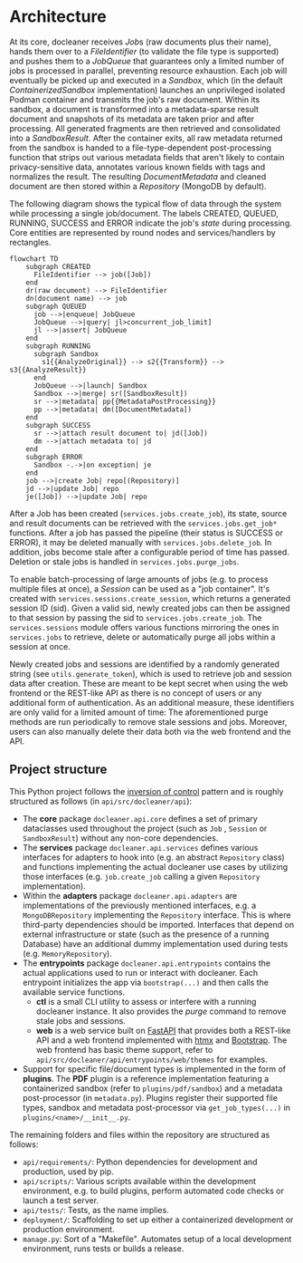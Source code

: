 # Architecture
At its core, docleaner receives *Job*s (raw documents plus their name), hands them over to a *FileIdentifier* (to validate the file type is supported) and pushes them to a *JobQueue* that guarantees only a limited number of jobs is processed in parallel, preventing resource exhaustion. Each job will eventually be picked up and executed in a *Sandbox*, which (in the default *ContainerizedSandbox* implementation) launches an unprivileged isolated Podman container and transmits the job's raw document. Within its sandbox, a document is transformed into a metadata-sparse result document and snapshots of its metadata are taken prior and after processing. All generated fragments are then retrieved and consolidated into a *SandboxResult*. After the container exits, all raw metadata returned from the sandbox is handed to a file-type-dependent post-processing function that strips out various metadata fields that aren't likely to contain privacy-sensitive data, annotates various known fields with tags and normalizes the result. The resulting *DocumentMetadata* and cleaned document are then stored within a *Repository* (MongoDB by default).

The following diagram shows the typical flow of data through the system while processing a single job/document. The labels CREATED, QUEUED, RUNNING, SUCCESS and ERROR indicate the job's *state* during processing. Core entities are represented by round nodes and services/handlers by rectangles.

```mermaid
flowchart TD
    subgraph CREATED
      FileIdentifier --> job([Job])
    end
    dr(raw document) --> FileIdentifier
    dn(document name) --> job
    subgraph QUEUED
      job -->|enqueue| JobQueue
      JobQueue -->|query| jl>concurrent_job_limit]
      jl -->|assert| JobQueue
    end
    subgraph RUNNING
      subgraph Sandbox
        s1{{AnalyzeOriginal}} --> s2{{Transform}} --> s3{{AnalyzeResult}}
      end
      JobQueue -->|launch| Sandbox
      Sandbox -->|merge| sr([SandboxResult])
      sr -->|metadata| pp{{MetadataPostProcessing}}
      pp -->|metadata| dm([DocumentMetadata])
    end
    subgraph SUCCESS
      sr -->|attach result document to| jd([Job])
      dm -->|attach metadata to| jd
    end
    subgraph ERROR
      Sandbox -.->|on exception| je
    end
    job -->|create Job| repo[(Repository)]
    jd -->|update Job| repo
    je([Job]) -->|update Job| repo

```

After a Job has been created (`services.jobs.create_job`), its state, source and result documents can be retrieved with the `services.jobs.get_job*` functions. After a job has passed the pipeline (their status is SUCCESS or ERROR), it may be deleted manually with `services.jobs.delete_job`. In addition, jobs become stale after a configurable period of time has passed. Deletion or stale jobs is handled in `services.jobs.purge_jobs`.

To enable batch-processing of large amounts of jobs (e.g. to process multiple files at once), a *Session* can be used as a "job container". It's created with `services.sessions.create_session`, which returns a generated session ID (sid). Given a valid sid, newly created jobs can then be assigned to that session by passing the sid to `services.jobs.create_job`. The `services.sessions` module offers various functions mirroring the ones in `services.jobs` to retrieve, delete or automatically purge all jobs within a session at once.

Newly created jobs and sessions are identified by a randomly generated string (see `utils.generate_token`), which is used to retrieve job and session data after creation. These are meant to be kept secret when using the web frontend or the REST-like API as there is no concept of users or any additional form of authentication. As an additional measure, these identifiers are only valid for a limited amount of time: The aforementioned purge methods are run periodically to remove stale sessions and jobs. Moreover, users can also manually delete their data both via the web frontend and the API.

## Project structure
This Python project follows the [inversion of control](https://en.wikipedia.org/wiki/Inversion_of_control) pattern and is roughly structured as follows (in `api/src/docleaner/api`):
* The **core** package `docleaner.api.core` defines a set of primary dataclasses used throughout the project (such as `Job` , `Session`  or `SandboxResult`) without any non-core dependencies.
* The **services** package `docleaner.api.services` defines various interfaces for adapters to hook into (e.g. an abstract `Repository` class) and functions implementing the actual docleaner use cases by utilizing those interfaces (e.g. `job.create_job` calling a given `Repository` implementation).
* Within the **adapters** package `docleaner.api.adapters` are implementations of the previously mentioned interfaces, e.g. a `MongoDBRepository` implementing the `Repository` interface. This is where third-party dependencies should be imported. Interfaces that depend on external infrastructure or state (such as the presence of a running Database) have an additional dummy implementation used during tests (e.g. `MemoryRepository`).
* The **entrypoints** package `docleaner.api.entrypoints` contains the actual applications used to run or interact with docleaner. Each entrypoint initializes the app via `bootstrap(...)` and then calls the available service functions.
  * **ctl** is a small CLI utility to assess or interfere with a running docleaner instance. It also provides the *purge* command to remove stale jobs and sessions.
  * **web** is a web service built on [FastAPI](https://fastapi.tiangolo.com) that provides both a REST-like API and a web frontend implemented with [htmx](https://htmx.org/) and [Bootstrap](https://getbootstrap.com/). The web frontend has basic theme support, refer to `api/src/docleaner/api/entrypoints/web/themes` for examples.
* Support for specific file/document types is implemented in the form of **plugins**. The **PDF** plugin is a reference implementation featuring a containerized sandbox (refer to `plugins/pdf/sandbox`) and a metadata post-processor (in `metadata.py`). Plugins register their supported file types, sandbox and metadata post-processor via `get_job_types(...)` in `plugins/<name>/__init__.py`.

The remaining folders and files within the repository are structured as follows:
* `api/requirements/`: Python dependencies for development and production, used by pip.
* `api/scripts/`: Various scripts available within the development environment, e.g. to build plugins, perform automated code checks or launch a test server.
* `api/tests/`: Tests, as the name implies.
* `deployment/`: Scaffolding to set up either a containerized development or production environment.
* `manage.py`: Sort of a "Makefile". Automates setup of a local development environment, runs tests or builds a release.
